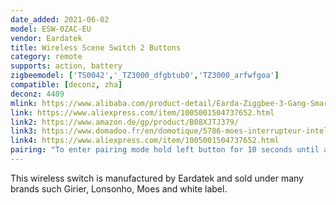 ```yaml
---
date_added: 2021-06-02
model: ESW-0ZAC-EU
vendor: Eardatek
title: Wireless Scene Switch 2 Buttons
category: remote
supports: action, battery
zigbeemodel: ['TS0042','_TZ3000_dfgbtub0','TZ3000_arfwfgoa']
compatible: [deconz, zha]
deconz: 4409
mlink: https://www.alibaba.com/product-detail/Earda-Ziggbee-3-Gang-Smart-Wall_1600101179511.html
link: https://www.aliexpress.com/item/1005001504737652.html
link2: https://www.amazon.de/gp/product/B08XJTJ379/
link3: https://www.domadoo.fr/en/domotique/5786-moes-interrupteur-intelligent-sans-fil-zigbee-2-boutons.html
link4: https://www.aliexpress.com/item/1005001504737652.html
pairing: "To enter pairing mode hold left button for 10 seconds until all LEDs start flashing."
---
```

This wireless switch is manufactured by Eardatek and sold under many brands such Girier, Lonsonho, Moes and white label. 
